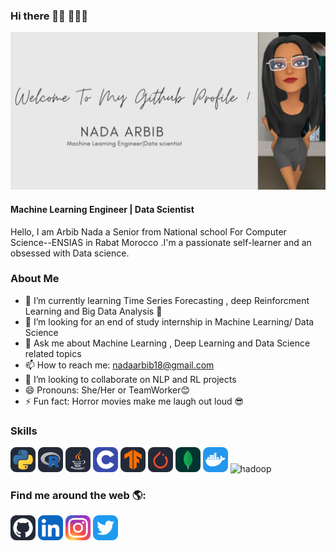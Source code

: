 ### Hi there  👋🏾 👩🏾‍💻

![Machine Learning Engineer | Data Scientist](https://github.com/na-da191/na-da191/blob/main/Welcome%20To%20My%20Github%20Profile%20!%20(1).png?raw=true)

#### Machine Learning Engineer | Data Scientist
Hello, I am Arbib Nada  a Senior from National school For Computer Science--ENSIAS in Rabat Morocco .I'm a  passionate self-learner  and an obsessed with Data science.

### About Me 
- 🌱 I’m currently learning  Time Series Forecasting , deep Reinforcment Learning and Big Data Analysis 🥰
- 🤔 I’m looking for an end of study internship in Machine Learning/ Data Science
- 💬 Ask me about Machine Learning , Deep Learning  and Data Science related topics
- 📫 How to reach me: nadaarbib18@gmail.com
- 👯 I’m looking to collaborate on NLP and RL projects 
- 😄 Pronouns: She/Her or TeamWorker😊
- ⚡ Fun fact: Horror movies make me laugh out loud 😎

### Skills
<img src='https://raw.githubusercontent.com/na-da191/na-da191/24222eac8802ed0bb08fc4a27f4543a6f2d8941b/Python-Dark.svg' alt='python' height='40'> <img src='https://raw.githubusercontent.com/na-da191/na-da191/24222eac8802ed0bb08fc4a27f4543a6f2d8941b/R-Dark.svg' alt='R' height='40'> <img src='https://raw.githubusercontent.com/na-da191/na-da191/24222eac8802ed0bb08fc4a27f4543a6f2d8941b/Java-Dark.svg' alt='Java' height='40'> <img src='https://raw.githubusercontent.com/na-da191/na-da191/b648df3eebaebddf5396039ee7e01acb682e3544/C.svg' alt='C' height='40'> <img src='https://raw.githubusercontent.com/na-da191/na-da191/def702d4611f38544469e7cda923f5ed6d572d43/TensorFlow-Dark.svg' alt='tensorFlow' height='40'> <img src='https://raw.githubusercontent.com/na-da191/na-da191/def702d4611f38544469e7cda923f5ed6d572d43/PyTorch-Dark.svg' alt='Pytorch' height='40'> <img src='https://raw.githubusercontent.com/na-da191/na-da191/def702d4611f38544469e7cda923f5ed6d572d43/MongoDB.svg' alt='MongoDb' height='40'> <img src='https://raw.githubusercontent.com/na-da191/na-da191/fa168cba860acbc1fc82bb9a340112e9c9ef4108/Docker.svg' alt='docker' height='40'> <img src='https://w1.pngwing.com/pngs/758/901/png-transparent-google-logo-apache-hadoop-big-data-mapr-hadoop-distributed-filesystem-java-hortonworks-distributed-computing.png' alt='hadoop' height='40'>

### Find me around the web 🌎:
[<img src='https://raw.githubusercontent.com/na-da191/na-da191/3a051ce8494fba54330c1fde425b6bda91c20476/Github-Dark.svg' alt='github' height='40'>](https://github.com/na-da191)  [<img src='https://raw.githubusercontent.com/na-da191/na-da191/3a051ce8494fba54330c1fde425b6bda91c20476/LinkedIn.svg' alt='linkedin' height='40'>](https://www.linkedin.com/in/nada-arbib-1002741b8//)  [<img src='https://raw.githubusercontent.com/na-da191/na-da191/02064a783b291cdf4477b4c30ef86a14c5c23812/Instagram.svg' alt='instagram' height='40'>](https://www.instagram.com/nadaarbib/)  [<img src='https://raw.githubusercontent.com/na-da191/na-da191/3a051ce8494fba54330c1fde425b6bda91c20476/Twitter.svg' alt='twitter' height='40'>](https://twitter.com/NadaArbib)  


